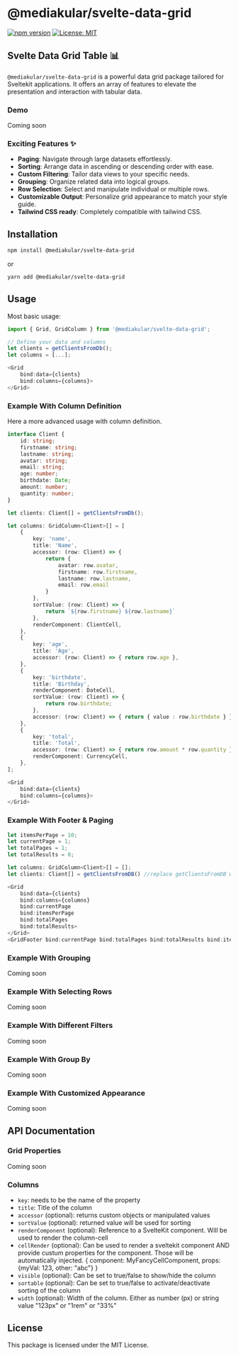 # @mediakular/svelte-data-grid

[![npm version](https://badge.fury.io/js/%40mediakular%2Fsvelte-data-grid.svg)](https://badge.fury.io/js/%40mediakular%2Fsvelte-data-grid)
[![License: MIT](https://img.shields.io/badge/License-MIT-yellow.svg)](https://opensource.org/licenses/MIT)

## Svelte Data Grid Table 📊

`@mediakular/svelte-data-grid` is a powerful data grid package tailored for Sveltekit applications. It offers an array of features to elevate the presentation and interaction with tabular data.

### Demo

Coming soon

### Exciting Features ✨

- **Paging**: Navigate through large datasets effortlessly.
- **Sorting**: Arrange data in ascending or descending order with ease.
- **Custom Filtering**: Tailor data views to your specific needs.
- **Grouping**: Organize related data into logical groups.
- **Row Selection**: Select and manipulate individual or multiple rows.
- **Customizable Output**: Personalize grid appearance to match your style guide.
- **Tailwind CSS ready**: Completely compatible with tailwind CSS.

## Installation

```bash
npm install @mediakular/svelte-data-grid
```

or 

```bash
yarn add @mediakular/svelte-data-grid
```

## Usage

Most basic usage: 

```typescript
import { Grid, GridColumn } from '@mediakular/svelte-data-grid';

// Define your data and columns
let clients = getClientsFromDb();
let columns = [...];

<Grid 
    bind:data={clients} 
    bind:columns={columns}>
</Grid>
```

### Example With Column Definition

Here a more advanced usage with column definition. 

```typescript
interface Client {
    id: string;
    firstname: string;
    lastname: string;
    avatar: string;
    email: string;
    age: number;
    birthdate: Date;
    amount: number;
    quantity: number;
}

let clients: Client[] = getClientsFromDb();

let columns: GridColumn<Client>[] = [
    { 
        key: 'name', 
        title: 'Name',
        accessor: (row: Client) => {
            return {
                avatar: row.avatar,
                firstname: row.firstname,
                lastname: row.lastname,
                email: row.email
            }
        }, 
        sortValue: (row: Client) => {
            return `${row.firstname} ${row.lastname}`
        },
        renderComponent: ClientCell,
    },
    { 
        key: 'age', 
        title: 'Age',
        accessor: (row: Client) => { return row.age },
    },
    { 
        key: 'birthdate', 
        title: 'Birthday',
        renderComponent: DateCell,
        sortValue: (row: Client) => {
            return row.birthdate;
        },
        accessor: (row: Client) => { return { value : row.birthdate } },
    },
    { 
        key: 'total', 
        title: 'Total',
        accessor: (row: Client) => { return row.amount * row.quantity },
        renderComponent: CurrencyCell,
    },
];

<Grid 
    bind:data={clients} 
    bind:columns={columns}>
</Grid>
```

### Example With Footer & Paging

```typescript
let itemsPerPage = 10;
let currentPage = 1;
let totalPages = 1;
let totalResults = 0;

let columns: GridColumn<Client>[] = [];
let clients: Client[] = getClientsFromDB() //replace getClientsFromDB with your DB function

<Grid 
    bind:data={clients} 
    bind:columns={columns}
    bind:currentPage 
    bind:itemsPerPage 
    bind:totalPages 
    bind:totalResults>
</Grid>
<GridFooter bind:currentPage bind:totalPages bind:totalResults bind:itemsPerPage />
```

### Example With Grouping

Coming soon

### Example With Selecting Rows

Coming soon

### Example With Different Filters

Coming soon

### Example With Group By

Coming soon

### Example With Customized Appearance 

Coming soon


## API Documentation

### Grid Properties

Coming soon

### Columns

- `key`: needs to be the name of the property
- `title`: Title of the column
- `accessor` (optional): returns custom objects or manipulated values
- `sortValue` (optional): returned value will be used for sorting
- `renderComponent` (optional): Reference to a SvelteKit component. Will be used to render the column-cell
- `cellRender` (optional): Can be used to render a sveltekit component AND provide custum properties for the component. Those will be automatically injected. { component: MyFancyCellComponent, props: {myVal: 123, other: "abc"} }
- `visible` (optional): Can be set to true/false to show/hide the column
- `sortable` (optional): Can be set to true/false to activate/deactivate sorting of the column
- `width` (optional): Width of the column. Either as number (px) or string value "123px" or "1rem" or "33%"


## License

This package is licensed under the MIT License.

